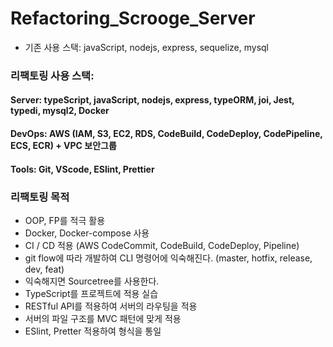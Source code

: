 # Refactoring_Scrooge_Server

- 기존 사용 스택: javaScript, nodejs, express, sequelize, mysql

### 리팩토링 사용 스택:

#### Server: typeScript, javaScript, nodejs, express, typeORM, joi, Jest, typedi, mysql2, Docker

#### DevOps: AWS (IAM, S3, EC2, RDS, CodeBuild, CodeDeploy, CodePipeline, ECS, ECR) + VPC 보안그룹

#### Tools: Git, VScode, ESlint, Prettier

### 리팩토링 목적

- OOP, FP를 적극 활용
- Docker, Docker-compose 사용
- CI / CD 적용 (AWS CodeCommit, CodeBuild, CodeDeploy, Pipeline)
- git flow에 따라 개발하여 CLI 명령어에 익숙해진다. (master, hotfix, release, dev, feat)
- 익숙해지면 Sourcetree를 사용한다.
- TypeScript를 프로젝트에 적용 실습
- RESTful API를 적용하여 서버의 라우팅을 적용
- 서버의 파일 구조를 MVC 패턴에 맞게 적용
- ESlint, Pretter 적용하여 형식을 통일
